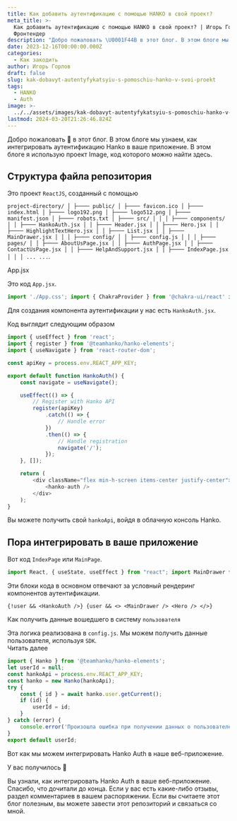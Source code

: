 ```yaml
---
title: Как добавить аутентификацию с помощью HANKO в свой проект?
meta_title: >-
  Как добавить аутентификацию с помощью HANKO в свой проект? | Игорь Горлов -
  Фронтeндер
description: "Добро пожаловать \U0001F44B в этот блог. В этом блоге мы узнаем, как интегрировать аутентификацию Hanko в ваше приложение. В этом блоге я использую проект Image, код к"
date: 2023-12-16T00:00:00.000Z
categories:
  - Как закодить
author: Игорь Горлов
draft: false
slug: kak-dobavyt-autentyfykatsyiu-s-pomoschiu-hanko-v-svoi-proekt
tags:
  - HANKO
  - Auth
image: >-
  ../../assets/images/kak-dobavyt-autentyfykatsyiu-s-pomoschiu-hanko-v-svoi-proekt-Dec-16-2023.avif
lastmod: 2024-03-20T21:26:46.824Z
---
```


Добро пожаловать 👋 в этот блог. В этом блоге мы узнаем, как интегрировать аутентификацию Hanko в ваше приложение. В этом блоге я использую проект Image, код которого можно найти здесь.

## Структура файла репозитория

Это проект `ReactJS`, созданный с помощью

`project-directory/ │ ├──── public/ │ ├──── favicon.ico │ ├──── index.html │ ├──── logo192.png │ ├──── logo512.png │ ├──── manifest.json │ ├──── robots.txt │ ├──── src/ │ │ │ ├──── components/ │ │ ├──── HankoAuth.jsx │ │ ├──── Header.jsx │ │ ├──── Hero.jsx │ │ ├──── HighlightTextHero.jsx │ │ ├──── List.jsx │ │ ├──── MainDrawer.jsx │ │ │ ├──── config/ │ │ ├──── config.js │ │ │ ├──── pages/ │ │ ├──── AboutUsPage.jsx │ │ ├──── AuthPage.jsx │ │ ├──── ContactUsPage.jsx │ │ ├──── HelpAndSupport.jsx │ │ ├──── IndexPage.jsx │ │ │ ... ...`.

App.jsx

Это код `App.jsx`.

```js
import './App.css'; import { ChakraProvider } from '@chakra-ui/react' import IndexPage from './pages/IndexPage'; import AboutUsPage from './pages/AboutUsPage'; import HelpAndSupport from './pages/HelpAndSupport'; import { BrowserRouter, Routes, Route } from "react-router-dom"; import ContactUsPage from './pages/ContactUsPage'; import List from './components/List'; function App() { return ( <ChakraProvider> <BrowserRouter> <Routes> <Route path="https://dev.to/" element={<IndexPage />} /> <Route path="/help&support" element={<HelpAndSupport />} /> <Route path="/aboutus" element={<AboutUsPage />} /> <Route path="/contactus" element={<ContactUsPage />} /> <Route path="/list" element={<List />} /> </Routes> </BrowserRouter> </ChakraProvider> ) } export default App;
```

Для создания компонента аутентификации у нас есть `HankoAuth.jsx`.

Код выглядит следующим образом

```js
import { useEffect } from 'react';
import { register } from '@teamhanko/hanko-elements';
import { useNavigate } from 'react-router-dom';

const apiKey = process.env.REACT_APP_KEY;

export default function HankoAuth() {
	const navigate = useNavigate();

	useEffect(() => {
		// Register with Hanko API
		register(apiKey)
			.catch(() => {
				// Handle error
			})
			.then(() => {
				// Handle registration
				navigate('/');
			});
	}, []);

	return (
		<div className="flex min-h-screen items-center justify-center">
			<hanko-auth />
		</div>
	);
}
```

Вы можете получить свой `hankoApi`, войдя в облачную консоль Hanko.

## Пора интегрировать в ваше приложение

Вот код `IndexPage` или `MainPage`.

```js
import React, { useState, useEffect } from "react"; import MainDrawer from "../components/MainDrawer"; import Hero from "../components/Hero"; import Header from "../components/Header"; import HankoAuth from "../components/HankoAuth"; import userId from "./config/config.js" function IndexPage() { const [user, setUser] = useState(null); useEffect(() => { if (userId !== null) { setUser(userId); } }, [userId]); return ( <> <Header setUser={setUser} /> {!user && <HankoAuth />} {user && <> <MainDrawer /> <Hero /> </>}  </> ) } export default IndexPage;
```

Эти блоки кода в основном отвечают за условный рендеринг компонентов аутентификации.

`{!user && <HankoAuth />} {user && <> <MainDrawer /> <Hero /> </>}`

Как получить данные вошедшего в систему `пользователя`

Эта логика реализована в `config.js`. Мы можем получить данные пользователя, используя `SDK`.  
Читать далее

```js
import { Hanko } from '@teamhanko/hanko-elements';
let userId = null;
const hankoApi = process.env.REACT_APP_KEY;
const hanko = new Hanko(hankoApi);
try {
	const { id } = await hanko.user.getCurrent();
	if (id) {
		userId = id;
	}
} catch (error) {
	console.error('Произошла ошибка при получении данных о пользователе:', error);
}
export default userId;
```

Вот как мы можем интегрировать Hanko Auth в наше веб-приложение.

У вас получилось 🤩

Вы узнали, как интегрировать Hanko Auth в ваше веб-приложение. Спасибо, что дочитали до конца. Если у вас есть какие-либо отзывы, раздел комментариев в вашем распоряжении. Если вы считаете этот блог полезным, вы можете завести этот репозиторий и связаться со мной.
